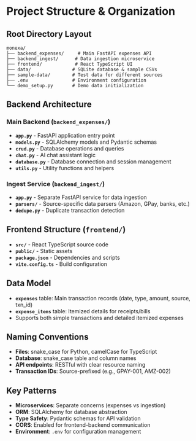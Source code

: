 # Project Structure & Organization

## Root Directory Layout
```
monexa/
├── backend_expenses/     # Main FastAPI expenses API
├── backend_ingest/      # Data ingestion microservice  
├── frontend/            # React TypeScript UI
├── data/               # SQLite database & sample CSVs
├── sample-data/        # Test data for different sources
├── .env                # Environment configuration
└── demo_setup.py       # Demo data initialization
```

## Backend Architecture

### Main Backend (`backend_expenses/`)
- **`app.py`** - FastAPI application entry point
- **`models.py`** - SQLAlchemy models and Pydantic schemas
- **`crud.py`** - Database operations and queries
- **`chat.py`** - AI chat assistant logic
- **`database.py`** - Database connection and session management
- **`utils.py`** - Utility functions and helpers

### Ingest Service (`backend_ingest/`)
- **`app.py`** - Separate FastAPI service for data ingestion
- **`parsers/`** - Source-specific data parsers (Amazon, GPay, banks, etc.)
- **`dedupe.py`** - Duplicate transaction detection

## Frontend Structure (`frontend/`)
- **`src/`** - React TypeScript source code
- **`public/`** - Static assets
- **`package.json`** - Dependencies and scripts
- **`vite.config.ts`** - Build configuration

## Data Model
- **`expenses`** table: Main transaction records (date, type, amount, source, txn_id)
- **`expense_items`** table: Itemized details for receipts/bills
- Supports both simple transactions and detailed itemized expenses

## Naming Conventions
- **Files**: snake_case for Python, camelCase for TypeScript
- **Database**: snake_case table and column names
- **API endpoints**: RESTful with clear resource naming
- **Transaction IDs**: Source-prefixed (e.g., GPAY-001, AMZ-002)

## Key Patterns
- **Microservices**: Separate concerns (expenses vs ingestion)
- **ORM**: SQLAlchemy for database abstraction
- **Type Safety**: Pydantic schemas for API validation
- **CORS**: Enabled for frontend-backend communication
- **Environment**: `.env` for configuration management